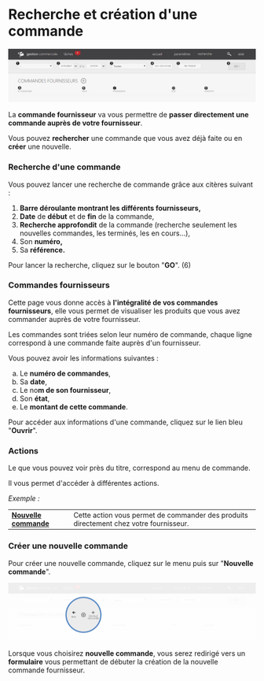 # Recherche et création d'une commande


![index-0](images/index-0.png)


<p>La <strong>commande fournisseur</strong> va vous permettre de <strong>passer directement une commande aupr&egrave;s de votre fournisseur</strong>.</p>
<p>Vous pouvez <strong>rechercher</strong> une commande que vous avez d&eacute;j&agrave; faite ou en <strong>cr&eacute;er</strong> une nouvelle.</p>
<h3>Recherche d'une commande</h3>
<p>Vous pouvez lancer une recherche de commande gr&acirc;ce aux cit&egrave;res suivant :</p>
<ol>
<li><strong>Barre d&eacute;roulante montrant les diff&eacute;rents fournisseurs,</strong></li>
<li><strong>Date</strong> de <strong>d&eacute;but</strong> et de <strong>fin</strong> de la commande,</li>
<li><strong>Recherche approfondit</strong> de la commande (recherche seulement les nouvelles commandes, les termin&eacute;s, les en cours...),</li>
<li>Son <strong>num&eacute;ro,</strong></li>
<li>Sa <strong>r&eacute;f&eacute;rence.</strong></li>
</ol>
<p>Pour lancer la recherche, cliquez sur le bouton "<strong>GO</strong>". (6)</p>
<h3>Commandes fournisseurs</h3>
<p>Cette page vous donne acc&egrave;s &agrave; <strong>l'int&eacute;gralit&eacute; de vos commandes fournisseurs</strong>, elle vous permet de visualiser les produits que vous avez commander aupr&egrave;s de votre fournisseur.</p>
<p>Les commandes sont tri&eacute;es selon leur num&eacute;ro de commande, chaque ligne correspond &agrave; une commande faite aupr&egrave;s d'un fournisseur.</p>
<p>Vous pouvez avoir les informations suivantes :</p>
<ol type="a">
<li>Le <strong>num&eacute;ro de commandes</strong>,</li>
<li>Sa <strong>date</strong>,</li>
<li>Le no<strong>m de son fournisseur</strong>,</li>
<li>Son <strong>&eacute;tat</strong>,</li>
<li>Le <strong>montant de cette commande</strong>.</li>
</ol>
<p>Pour acc&eacute;der aux informations d'une commande, cliquez sur le lien bleu "<strong>Ouvrir</strong>".&nbsp;</p>
<h3>Actions</h3>
<p>Le que vous pouvez voir pr&egrave;s du titre, correspond au menu de commande.</p>
<p>Il vous permet d'acc&eacute;der &agrave; diff&eacute;rentes actions.</p>
<p><em>Exemple :</em></p>
<table>
<tbody>
<tr>
<td><strong><a href="/fr-fr/office/gestion-commerciale/achats/commandesfournisseurs/formualiredecommandefournisseur.md">Nouvelle commande</a> </strong></td>
<td>Cette action vous permet&nbsp;de commander des produits directement chez&nbsp;votre fournisseur.</td>
</tr>
</tbody>
</table>
<h3>Cr&eacute;er une nouvelle commande</h3>
<p>Pour cr&eacute;er une nouvelle commande, cliquez sur le menu&nbsp;puis sur "<strong>Nouvelle commande</strong>".</p>


![index-commandefournisseurcommandedaction1](images/index-commandefournisseurcommandedaction1.png)


<p>Lorsque vous choisirez <strong>nouvelle commande</strong>, vous serez redirig&eacute; vers un <strong>formulaire</strong> vous permettant de d&eacute;buter la cr&eacute;ation de la nouvelle commande fournisseur.</p>

